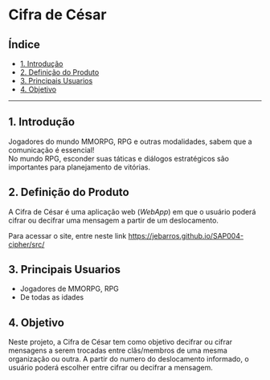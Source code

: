 # Cifra de César

## Índice

* [1. Introdução](#1-introdução)
* [2. Definição do Produto](#2-definição-do-produto)
* [3. Principais Usuarios](#3-principais-usuarios)
* [4. Objetivo](#4-objetivo)


***

## 1. Introdução
Jogadores do mundo MMORPG, RPG e outras modalidades, sabem que a comunicação é essencial!  
No mundo RPG, esconder suas táticas e diálogos estratégicos são importantes para planejamento de vitórias.


## 2. Definição do Produto

A Cifra de César é uma aplicação web (_WebApp_) em que o usuário poderá cifrar ou decifrar uma mensagem a partir de um deslocamento. 

Para acessar o site, entre neste link https://jebarros.github.io/SAP004-cipher/src/


## 3. Principais Usuarios
* Jogadores de MMORPG, RPG
* De todas as idades


## 4. Objetivo
Neste projeto, a Cifra de César tem como objetivo decifrar ou cifrar mensagens a serem trocadas entre clãs/membros de uma mesma organização ou outra.
A partir do numero do deslocamento informado, o usuário poderá escolher entre cifrar ou decifrar a mensagem. 

